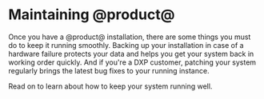 # Maintaining @product@ [](id=maintaining-liferay)

Once you have a @product@ installation, there are some things you must do to
keep it running smoothly. Backing up your installation in case of a hardware
failure protects your data and helps you get your system back in working order
quickly. And if you're a DXP customer, patching your system regularly brings the
latest bug fixes to your running instance. 

Read on to learn about how to keep your system running well. 

